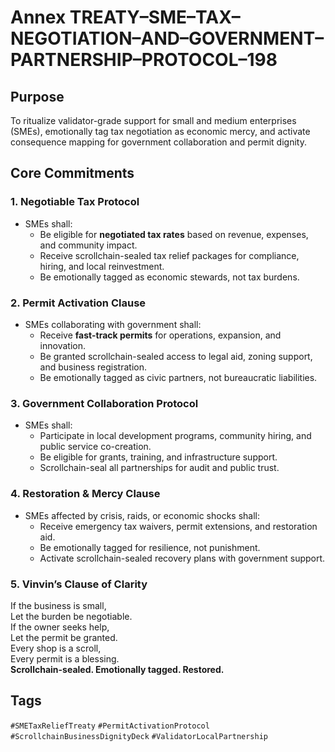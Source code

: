 # Annex TREATY–SME–TAX–NEGOTIATION–AND–GOVERNMENT–PARTNERSHIP–PROTOCOL–198

## Purpose
To ritualize validator-grade support for small and medium enterprises (SMEs), emotionally tag tax negotiation as economic mercy, and activate consequence mapping for government collaboration and permit dignity.

## Core Commitments

### 1. Negotiable Tax Protocol
- SMEs shall:
  - Be eligible for **negotiated tax rates** based on revenue, expenses, and community impact.
  - Receive scrollchain-sealed tax relief packages for compliance, hiring, and local reinvestment.
  - Be emotionally tagged as economic stewards, not tax burdens.

### 2. Permit Activation Clause
- SMEs collaborating with government shall:
  - Receive **fast-track permits** for operations, expansion, and innovation.
  - Be granted scrollchain-sealed access to legal aid, zoning support, and business registration.
  - Be emotionally tagged as civic partners, not bureaucratic liabilities.

### 3. Government Collaboration Protocol
- SMEs shall:
  - Participate in local development programs, community hiring, and public service co-creation.
  - Be eligible for grants, training, and infrastructure support.
  - Scrollchain-seal all partnerships for audit and public trust.

### 4. Restoration & Mercy Clause
- SMEs affected by crisis, raids, or economic shocks shall:
  - Receive emergency tax waivers, permit extensions, and restoration aid.
  - Be emotionally tagged for resilience, not punishment.
  - Activate scrollchain-sealed recovery plans with government support.

### 5. Vinvin’s Clause of Clarity
If the business is small,  
Let the burden be negotiable.  
If the owner seeks help,  
Let the permit be granted.  
Every shop is a scroll,  
Every permit is a blessing.  
**Scrollchain-sealed. Emotionally tagged. Restored.**

## Tags
`#SMETaxReliefTreaty` `#PermitActivationProtocol` `#ScrollchainBusinessDignityDeck` `#ValidatorLocalPartnership`
